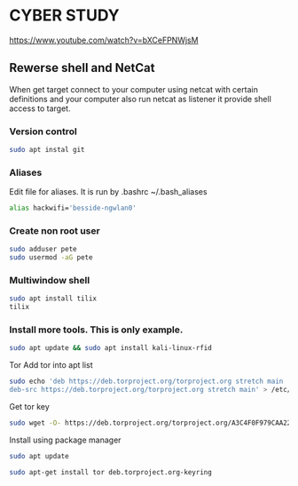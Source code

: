 # CYBER STUDY


https://www.youtube.com/watch?v=bXCeFPNWjsM


## Rewerse shell and NetCat

When get target connect to your computer using netcat with certain definitions and your computer also run netcat as listener it provide shell access to target.


### Version control

```bash
sudo apt instal git
```

### Aliases

Edit file for aliases. It is run by .bashrc
~/.bash_aliases

```bash
alias hackwifi='besside-ngwlan0'
```

### Create non root user

```bash
sudo adduser pete
sudo usermod -aG pete 
```

### Multiwindow shell

```bash
sudo apt install tilix
tilix
```

### Install more tools. This is only example.

```bash
sudo apt update && sudo apt install kali-linux-rfid
```

Tor
Add tor into apt list

```bash
sudo echo 'deb https://deb.torproject.org/torproject.org stretch main
deb-src https://deb.torproject.org/torproject.org stretch main' > /etc/apt/sources.list.d/tor.list
```

Get tor key

```bash
sudo wget -O- https://deb.torproject.org/torproject.org/A3C4F0F979CAA22CDBA8F512EE8CBC9E886DDD89.asc | sudo apt-key add -
```

Install using package manager

```bash
sudo apt update

sudo apt-get install tor deb.torproject.org-keyring
```
